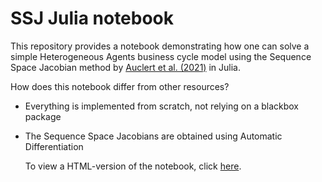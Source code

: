 # SSJ Julia notebook

This repository provides a notebook demonstrating how one can solve a simple Heterogeneous Agents business cycle model using the Sequence Space Jacobian method by [Auclert et al. (2021)](https://onlinelibrary.wiley.com/doi/full/10.3982/ECTA17434) in Julia.

How does this notebook differ from other resources?
* Everything is implemented from scratch, not relying on a blackbox package
* The Sequence Space Jacobians are obtained using Automatic Differentiation

  To view a HTML-version of the notebook, click [here](https://mhaense1.github.io/SSJ_Julia_Notebook/SSJ_notebook.html).



